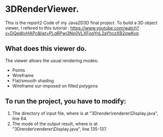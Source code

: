 # 3DRenderViewer.
This is the report2 Code of my Java2D3D final project.
To build a 3D object viewer, I refered to this tutorial : https://www.youtube.com/watch?v=DQedlivHAPc&list=PLgRPwj3No0VLXFoqYnL2aYhczXB2qwKvp

## What does this viewer do.
The viewer allows the usual rendering modes:
* Points
* Wireframe
* Flat/smooth shading
* Wireframe sur-imposed on filled polygons

## To run the project, you have to modify:
1. The directory of input file, where is at "3Drender\renderer\Display.java", line 64.
2. The mode of the output result, where is at "3Drender\renderer\Display.java", line 135-137.



